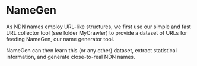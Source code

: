 # NameGen

As NDN names employ URL-like structures, we first use our simple and fast URL collector tool (see folder MyCrawler)
to provide a dataset of URLs for feeding NameGen, our name generator tool.

NameGen can then learn this (or any other) dataset, extract statistical information, and generate close-to-real NDN names.

